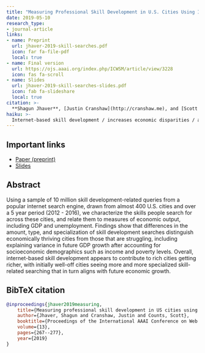 ```yaml
---
title: "Measuring Professional Skill Development in U.S. Cities Using Internet Search Queries"
date: 2019-05-10
research_type: 
- journal-article
links:
- name: Preprint
  url: jhaver-2019-skill-searches.pdf
  icon: far fa-file-pdf
  local: true
- name: Final version
  url: https://ojs.aaai.org/index.php/ICWSM/article/view/3228
  icon: fas fa-scroll
- name: Slides
  url: jhaver-2019-skill-searches-slides.pdf
  icon: fab fa-slideshare
  local: true    
citation: >-
  **Shagun Jhaver**, [Justin Cranshaw](http://cranshaw.me), and [Scott Counts](https://www.microsoft.com/en-us/research/people/counts/), “Measuring Professional Skill Development in U.S. Cities Using Internet Search Queries,” *Proceedings of the International AAAI Conference on Web and Social Media*, 13 (01):267-77. 
haiku: >-
  Internet-based skill development / increases economic disparities / across 400 US cities.
---
```


## Important links

- [Paper (preprint)](jhaver-2019-skill-searches.pdf)
- [Slides](jhaver-2019-skill-searches-slides.pdf)

## Abstract

Using a sample of 10 million skill development-related queries from a popular internet search engine, drawn from almost 400 U.S. cities and over a 5 year period (2012 - 2016), we characterize the skills people search for across these cities, and relate them to measures of economic output, including GDP and unemployment. Findings show that differences in the amount, type, and specialization of skill development searches distinguish economically thriving cities from those that are struggling, including explaining variance in future GDP growth after accounting for socioeconomic demographics such as income and poverty levels. Overall, internet-based skill development appears to contribute to rich cities getting richer, with initially well-off cities seeing more and more specialized skill-related searching that in turn aligns with future economic growth.

## BibTeX citation

```bibtex
@inproceedings{jhaver2019measuring,
	title={Measuring professional skill development in US cities using internet search queries},
	author={Jhaver, Shagun and Cranshaw, Justin and Counts, Scott},
	booktitle={Proceedings of the International AAAI Conference on Web and Social Media},
	volume={13},
	pages={267--277},
	year={2019}
}
```
